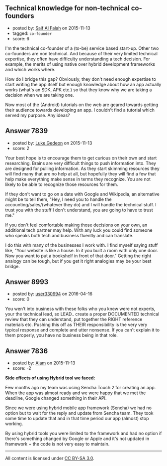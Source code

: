 ## Technical knowledge for non-technical co-founders

- posted by: [Saif Al Falah](https://stackexchange.com/users/1405882/saif-al-falah) on 2015-11-13
- tagged: `co-founder`
- score: 6

I'm the technical co-founder of a (to-be) service based start-up. Other two co-founders are non technical. And because of their very limited technical expertise, they often have difficulty understanding a tech decision. For example, the merits of using native over hybrid development frameworks and which works where.

How do I bridge this gap? Obviously, they don't need enough expertise to start writing the app itself but enough knowledge about how an app actually works (what's an SDK, APK etc.) so that they know why we are taking a decision when we are taking one.

Now most of the (Android) tutorials on the web are geared towards getting their audience towards developing an app. I couldn't find a tutorial which served my purpose. Any ideas?




## Answer 7839

- posted by: [Luke Gedeon](https://stackexchange.com/users/1119600/luke-gedeon) on 2015-11-13
- score: 2

Your best hope is to encourage them to get curious on their own and start researching. Brains are very difficult things to push information into. They are designed for pulling information. As they start skimming resources they will find many that are no help at all, but hopefully they will find a few that help make everything make sense in terms they recognize. You are not likely to be able to recognize those resources for them.

If they don't want to go on a date with Google and Wikipedia, an alternative might be to tell them, "Hey, I need you to handle the accounting/sales/(whatever they do) and I will handle the technical stuff. I trust you with the stuff I don't understand, you are going to have to trust me."

If you don't feel comfortable making those decisions on your own, an additional tech partner may help. With any luck you could find someone who speaks both tech and business fluently and can translate.

I do this with many of the businesses I work with. I find myself saying stuff like, "Your website is like a house. In it you built a room with only one door. Now you want to put a bookshelf in front of that door." Getting the right analogy can be tough, but if you get it right analogies may be your best bridge.


## Answer 8993

- posted by: [user330994](https://stackexchange.com/users/8237445/user330994) on 2016-04-16
- score: 0

You wen't into business with these folks who you knew were not experts, your the technical lead,  so LEAD..  create a proper DOCUMENTED technical review that they can understand, put together the RIGHT reference materials  etc.  Pushing this off as THEIR responsibility is the very very typical response and complete and utter nonsense.  If you can't explain it to them properly, you have no business being in that role.


## Answer 7836

- posted by: [Alam](https://stackexchange.com/users/3777196/alam) on 2015-11-13
- score: -2

**Side effects of using Hybrid tool we faced:**

Few months ago my team was using Sencha Touch 2 for creating an app. When the app was almost ready and we were happy that we met the deadline, Google changed something in their API.

Since we were using hybrid mobile app framework (Sencha) we had no option but to wait for the reply and update from Sencha team. They took some time to update that and in that time period our app (almost) stop working.


By using hybrid tools you were limited to the framework and had no option if there's something changed by Google or Apple and it's not updated in framework + the code is not very easy to maintain.



---

All content is licensed under [CC BY-SA 3.0](https://creativecommons.org/licenses/by-sa/3.0/).
